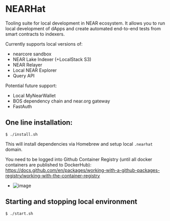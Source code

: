 # NEARHat

Tooling suite for local development in NEAR ecosystem. It allows you to run local development of dApps and create
automated end-to-end tests from smart contracts to indexers. 

Currently supports local versions of:
* nearcore sandbox
* NEAR Lake Indexer (+LocalStack S3)
* NEAR Relayer
* Local NEAR Explorer
* Query API

Potential future support:
* Local MyNearWallet
* BOS dependency chain and near.org gateway
* FastAuth


## One line installation: 
```
$ ./install.sh
```
This will install dependencies via Homebrew and setup local `.nearhat` domain. 

You need to be logged into Github Container Registry (until all docker containers are published to DockerHub): https://docs.github.com/en/packages/working-with-a-github-packages-registry/working-with-the-container-registry
* ![image](https://github.com/near/near-hat/assets/116191277/e20331ce-670f-43c2-b4aa-b152d490e328)

## Starting and stopping local environment
```
$ ./start.sh
```

